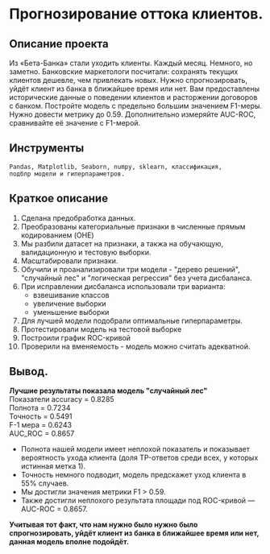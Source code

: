 # Прогнозирование оттока клиентов.
## Описание проекта
Из «Бета-Банка» стали уходить клиенты. Каждый месяц. Немного, но заметно. Банковские маркетологи посчитали: сохранять текущих клиентов дешевле, чем привлекать новых.
Нужно спрогнозировать, уйдёт клиент из банка в ближайшее время или нет. Вам предоставлены исторические данные о поведении клиентов и расторжении договоров с банком. 
Постройте модель с предельно большим значением F1-меры. Нужно довести метрику до 0.59. 
Дополнительно измеряйте AUC-ROC, сравнивайте её значение с F1-мерой.
## Инструменты
<code>Pandas, Matplotlib, Seaborn, numpy, sklearn, классификация, подблр модели и гиперпараметров.</code>
## Краткое описание
 1. Сделана предобработка данных.
 2. Преобразованы категориальные признаки в численные прямым кодированием (OHE)
 3. Мы разбили датасет на признаки, а такжа на обучающую, валидационную и тестовую выборки.
 4. Масштабировали признаки.
 5. Обучили и проанализировали три модели - "дерево решений", "случайный лес" и "логическая регрессия" без учета дисбаланса.
 6. При исправлении дисбаланса использовали три варианта:
     + взвешивание классов
     + увеличение выборки
     + уменьшение выборки
 7. Для лучшей модели подобрали оптимальные гиперпараметры.
 8. Протестировали модель на тестовой выборке
 9. Построили график ROC-кривой
 10. Проверили на вменяемость - модель можно считать адекватной. 

## Вывод.
**Лучшие результаты показала модель "случайный лес"**    
Показатели accuracy = 0.8285   
Полнота = 0.7234     
Точность = 0.5491    
F-1 мера = 0.6243    
AUC_ROC = 0.8657    
+ Полнота нашей модели имеет неплохой показатель и показывает вероятность ухода клиента (доля TP-ответов среди всех, у которых истинная метка 1). 
+ Точность немного подводит, модель предскажет уход клиента в 55% случаев. 
+ Мы достигли значения метрики F1 > 0.59. 
+ Также достигли неплохого результата площади под ROC-кривой — AUC-ROC = 0.8657.

**Учитывая тот факт, что нам нужно было нужно было спрогнозировать, уйдёт клиент из банка в ближайшее время или нет,  данная модель вполне подойдёт.**
